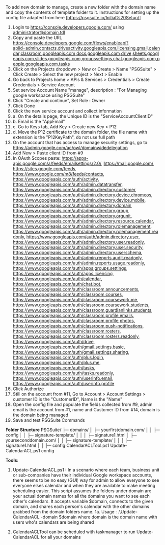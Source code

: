 To add new domain to manage, create a new folder with the domain name and copy the contents of template folder to it.
Instructions for setting up the config file adapted from here [https://psgsuite.io/Initial%20Setup/]
1. Login to https://console.developers.google.com/ using administrator@domain.tdl
2. Copy and paste the URL https://console.developers.google.com/flows/enableapi?apiid=admin,contacts,driveactivity.googleapis.com,licensing,gmail,calendar,classroom.googleapis.com,docs.googleapis.com,drive,sheets.googleapis.com,slides.googleapis.com,groupssettings,chat.googleapis.com,people.googleapis.com,tasks 
3. Click on the Projects dropdown > New or Create > Name "PSGSuite" > Click Create > Select the new project > Next > Enable
5. Go back to Projects home > APIs & Services > Credentials > Create Credentials > Service Account
6. Set service Account Name "manage", description : "For Managing google workspace using PSGSuite"
7. Click "Create and continue", Set Role : Owner 
8. Click Done
9. Click the new service account and collect information
9. a. On the details page, the Unique ID is the "ServiceAccountClientID"
9. b. Email is the "AppEmail"
9. c. Go to Keys tab, Add Key > Create new Key > P12
9. d. Move the P12 certificate to the domain folder, the file name with extension is the "P12KeyPath", do not use full path
10. On the account that has access to manage security settings, go to https://admin.google.com/ac/owl/domainwidedelegation
11. Add New > Paste client ID from #9
12. In OAuth Scopes paste:
https://apps-apis.google.com/a/feeds/emailsettings/2.0/,
https://mail.google.com/,
https://sites.google.com/feeds,
https://www.google.com/m8/feeds/contacts,
https://www.googleapis.com/auth/activity,
https://www.googleapis.com/auth/admin.datatransfer,
https://www.googleapis.com/auth/admin.directory.customer,
https://www.googleapis.com/auth/admin.directory.device.chromeos,
https://www.googleapis.com/auth/admin.directory.device.mobile,
https://www.googleapis.com/auth/admin.directory.domain,
https://www.googleapis.com/auth/admin.directory.group,
https://www.googleapis.com/auth/admin.directory.orgunit,
https://www.googleapis.com/auth/admin.directory.resource.calendar,
https://www.googleapis.com/auth/admin.directory.rolemanagement,
https://www.googleapis.com/auth/admin.directory.rolemanagement.readonly,
https://www.googleapis.com/auth/admin.directory.user,
https://www.googleapis.com/auth/admin.directory.user.readonly,
https://www.googleapis.com/auth/admin.directory.user.security,
https://www.googleapis.com/auth/admin.directory.userschema,
https://www.googleapis.com/auth/admin.reports.audit.readonly,
https://www.googleapis.com/auth/admin.reports.usage.readonly,
https://www.googleapis.com/auth/apps.groups.settings,
https://www.googleapis.com/auth/apps.licensing,
https://www.googleapis.com/auth/calendar,
https://www.googleapis.com/auth/chat.bot,
https://www.googleapis.com/auth/classroom.announcements,
https://www.googleapis.com/auth/classroom.courses,
https://www.googleapis.com/auth/classroom.coursework.me,
https://www.googleapis.com/auth/classroom.coursework.students,
https://www.googleapis.com/auth/classroom.guardianlinks.students,
https://www.googleapis.com/auth/classroom.profile.emails,
https://www.googleapis.com/auth/classroom.profile.photos,
https://www.googleapis.com/auth/classroom.push-notifications,
https://www.googleapis.com/auth/classroom.rosters,
https://www.googleapis.com/auth/classroom.rosters.readonly,
https://www.googleapis.com/auth/drive,
https://www.googleapis.com/auth/gmail.settings.basic,
https://www.googleapis.com/auth/gmail.settings.sharing,
https://www.googleapis.com/auth/plus.login,
https://www.googleapis.com/auth/plus.me,
https://www.googleapis.com/auth/tasks,
https://www.googleapis.com/auth/tasks.readonly,
https://www.googleapis.com/auth/userinfo.email,
https://www.googleapis.com/auth/userinfo.profile
13. Click Authorize
14. Still on the account from #11, Go to Account > Account Settings > customer ID is the "CustomerID", Name is the "Name"
15. Open the config file and populate the fields collected from #9, admin email is the account from #1, name and Customer ID from #14, domain is the domain being managed
16. Save and test PSGSuite Commands


**Folder Structure**
PSGSuite/
├─ domains/
│  ├─ yourfirstdomain.com/
│  │  ├─ config
│  │  ├─ signature-template/
│  │  │  ├─ signature1.html
│  ├─ yourseconddomain.com/
│  │  ├─ signature-template/
│  │  │  ├─ signature1.html
│  │  ├─ config
CalendarACLTool.ps1
Update-CalendarACL.ps1
config

**Tools:**
1. Update-CalendarACL.ps1 :
In a scenario where each team, business unit or sub-companies have their individual Google workspace accounts, there seems to be no easy (GUI) way for admin to allow everyone to see everyone elses calendar and when they are available to make meeting scheduling easier.
This script assumes the folders under domain are your actual domain names for all the domains you want to see each other's calendars.
It accepts variable $domain, connects to the given domain, and shares each person's calendar with the other domains grabbed from the domain folders name.
1a. Usage : .\Update-CalendarACL -domain $domain 
where domain is the domain name with users who's calendars are being shared

2. CalendarACLTool can be scheduled with taskmanager to run Update-CalendarACL for all your domains